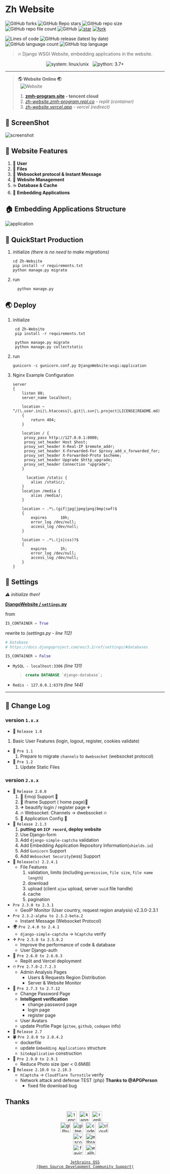 # Zh Website

![GitHub forks](https://img.shields.io/github/forks/zmh-program/Zh-Website)
![GitHub Repo stars](https://img.shields.io/github/stars/zmh-program/Zh-Website)
![GitHub repo size](https://img.shields.io/github/repo-size/zmh-program/Zh-Website)
![GitHub repo file count](https://img.shields.io/github/directory-file-count/zmh-program/Zh-Website)
![GitHub](https://img.shields.io/github/license/zmh-program/Zh-Website)
[![star](https://gitee.com/zmh-program/Zh-Website/badge/star.svg?theme=dark)](https://gitee.com/zmh-program/Zh-Website/stargazers)
[![fork](https://gitee.com/zmh-program/Zh-Website/badge/fork.svg?theme=dark)](https://gitee.com/zmh-program/Zh-Website/members)

![Lines of code](https://img.shields.io/tokei/lines/github/zmh-program/Zh-Website)
![GitHub release (latest by date)](https://img.shields.io/github/v/release/zmh-program/Zh-Website)
&nbsp;
![GitHub language count](https://img.shields.io/github/languages/count/zmh-program/Zh-Website)
![GitHub top language](https://img.shields.io/github/languages/top/zmh-program/Zh-Website)
> 🔥 Django WSGI Website, embedding applications in the website.
<div align="center">

![system: linux/unix](https://img.shields.io/badge/system-Linux%2FUnix-important)
&nbsp;
![python: 3.7+](https://img.shields.io/badge/python-3.7%2B-blue)

</div>
<hr>

> **🌎 Website Online 🌏** 
> <br>&nbsp;&nbsp;![Website](https://img.shields.io/website?url=https%3A%2F%2Fzmh-program.site)
> 1. **[zmh-program.site](https://zmh-program.site) - tencent cloud**
> 2. *[zh-website.zmh-program.repl.co](https://zh-website.zmh-program.repl.co) - replit (container)*
> 3. *[zh-website.vercel.app](https://zh-website.vercel.app) - vercel (redirect)*

## 🚀️ ScreenShot

![screenshot](/screenshot/screenshot.png)

## 🌊 Website Features
1. 🍹  **User**
2. 🥁  **Files**
3. 🧃  **Websocket protocol & Instant Message**
4. 🍵  **Website Management**
5. ☕  **Database & Cache**
6. 🍷  **Embedding Applications**

## 🏠 Embedding Applications Structure

![application](/screenshot/application.jpg)

## 🍉 QuickStart Production

1. initialize
   *(there is no need to make migrations)*
   ```commandline
   cd Zh-Website
   pip install -r requirements.txt
   python manage.py migrate
   ```

2. run
    ```commandline
      python manage.py
    ```

## 🌏 Deploy
 1. initialize
    ```commandline
     cd Zh-Website
     pip install -r requirements.txt
    
     python manage.py migrate
     python manage.py collectstatic
    ```
 2. run
    ```commandline
    gunicorn -c gunicorn.conf.py DjangoWebsite:wsgi:application
    ```
 3. Nginx Example Configuration
    ```nginx configuration
    server
    {
        listen 80;
        server_name localhost;
    
        location ~ ^/(\.user.ini|\.htaccess|\.git|\.svn|\.project|LICENSE|README.md)
        {
            return 404;
        }
    
        location / {
         proxy_pass http://127.0.0.1:8000;
         proxy_set_header Host $host;
         proxy_set_header X-Real-IP $remote_addr;
         proxy_set_header X-Forwarded-For $proxy_add_x_forwarded_for;
         proxy_set_header X-Forwarded-Proto $scheme;
         proxy_set_header Upgrade $http_upgrade;
         proxy_set_header Connection "upgrade";
        }
    
          location /static {
            alias /static/;
        }
        location /media {
            alias /media/;
        }
    
        location ~ .*\.(gif|jpg|jpeg|png|bmp|swf)$
        {
            expires      10h;
            error_log /dev/null;
            access_log /dev/null;
        }
    
        location ~ .*\.(js|css)?$
        {
            expires      1h;
            error_log /dev/null;
            access_log /dev/null;
        }
    }
    ```
## 📕 Settings
*⚠ initialize then!*

**[DjangoWebsite / `settings`.py](/DjangoWebsite/settings.py)**

from 
```python
IS_CONTAINER = True
```
rewrite to
*(settings.py - line 112)*
```python
# Database
# https://docs.djangoproject.com/en/3.2/ref/settings/#databases

IS_CONTAINER = False
```
- `MySQL - localhost:3306` *(line 131)*
  > ```sql
  > create DATABASE `django-database`;
  > ```
- `Redis - 127.0.0.1:6379` *(line 144)*
<hr>

## 📜 Change Log

### version `1.x.x`

- 🥎 `Release 1.0`
 1. Basic User Features (login, logout, register, cookies validate)
- 🌿 `Pre 1.1`
  1. Prepare to migrate `channels` to `dwebsocket` (websocket protocol)
- 🎍 `Pre 1.2`
  1. Update Static Files

### version `2.x.x`
- 🍒 `Release 2.0.0`
  1. 🎉 Emoji Support 🎉
  2. 📕 iframe Support ( home page)📘
  3. ✈ beautify login / register page ✈
  4. 🔥 Websocket: Channels -> dwebsocket 🔥
  5. 🚀 Application Config 🚀
- 🍎 `Release 2.1.3`
  1. **putting on `ICP record`, deploy website**
  2. Use Django-form
  3. Add `django-simple-captcha` validation
  4. Add Embedding Application Repository Information(`shields.io`)
  5. Add `Gunicorn` Support
  6. Add `Websocket Security`(wss) Support
- 🍋 `Release(s) 2.2.4.1`
  - File Features
    1. validation, limits (including `permission`, `file size`, `file name length`)
    2. download
    3. upload (client `ajax` upload, server `uuid` file handle)
    4. cache
    5. pagination
- `Pre 2.3.0 to 2.3.1`
  - GeoIP Monitor (User country, request region analysis) v2.3.0-2.3.1
- `Pre 2.3.2-alpha to 2.3.2-beta.2`
  - Instant Message (Websocket Protocol)
- 🌍 `Pre 2.4.0 to 2.4.1`
  - `django-simple-captcha` -> `hCaptcha` verify
- ✈ `Pre 2.5.0 to 2.5.0.2`
   - Improve the performance of code & database
   - User Django-auth
- 🌲 `Pre 2.6.0 to 2.6.0.3`
  - Replit and Vercel deployment 
- 🔥 `Pre 2.7.0-2.7.2.3`
  - Admin Analysis Pages 
    - Users & Requests Region Distribution
    - Server & Website Monitor
- 🌱 `Pre 2.7.3 to 2.7.12`
  - Change Password Page 
  - **Intelligent verification**
    - change password page
    - login page
    - register page
  - User Avatars
  - update Profile Page (`gitee`, `github`, `codepen` info)
- 🎇 `Release 2.7`
- 🍀 `Pre 2.8.0 to 2.8.4.2`
  - dockerfile
  - update `Embedding Applications` structure
  - `SiteApplication` construction
- 📕 `Pre 2.9.0 to 2.9.1`
  - Reduce Photo size (per < 0.6MiB)
- 🚀 `Release 2.10.0 to 2.10.3`
  - `hCaptcha` -> `Cloudflare Turnstile` verify
  - Network attack and defense TEST (php) **Thanks to @APGPerson**
    - fixed file download bug


## Thanks
<div align="center">

[<img height="32px" src="https://www.tencentcloud.com/favicon.ico" alt="tencent cloud">](https://www.tencentcloud.com/)&nbsp;
[<img height="32px" src="https://www.kaggle.com/static/images/favicon.ico" alt="kaggle">](https://kaggle.com/)&nbsp;
[<img height="32px" src="https://docs.replit.com/image/logo.svg" alt="replit">](https://replit.com/)&nbsp;
<br>
[<img height="32px" src="https://cdn-icons-png.flaticon.com/128/5968/5968866.png" alt="github">](https://github.com/)&nbsp;
[<img height="32px" src="https://gitee.com/favicon.ico" alt="gitee">](https://gitee.com/)&nbsp;
[<img height="32px" src="https://cdn-icons-png.flaticon.com/128/1377/1377243.png" alt="codepen">](https://codepen.io/)&nbsp;
[<img height="32px" src="https://cdn-icons-png.flaticon.com/128/5969/5969044.png" alt="cloudflare">](https://cloudflare.com/)&nbsp;
<br>
[<img height="32px" src="https://code.visualstudio.com/favicon.ico" alt="vscode">](https://code.visualstudio.com/)&nbsp;
[<img height="32px" src="https://account.jetbrains.com/static/favicon.ico" alt="jetbrains">](https://www.jetbrains.com/)&nbsp;
<br>
[<img height="32px" src="https://media.flaticon.com/dist/min/img/logo/flaticon_negative.svg" alt="favicon">](https://www.flaticon.com/)&nbsp;
[<img height="32px" src="https://wallhaven.cc/images/layout/logo.png" alt="wallhaven">](https://wallhaven.cc/)&nbsp;
<br>

[`Jetbrains OSS` <br>`(Open Source Development Community Support)`](https://www.jetbrains.com/community/opensource/#support)
</div>